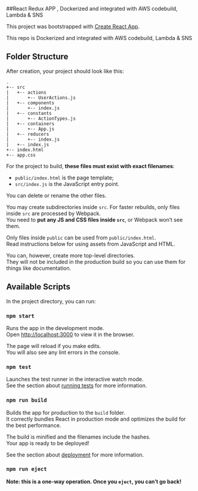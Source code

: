 ##React Redux APP , Dockerized and integrated with AWS codebuild, Lambda & SNS


This project was bootstrapped with [Create React App](https://github.com/facebookincubator/create-react-app).

This repo is Dockerized and integrated with AWS codebuild, Lambda & SNS

## Folder Structure

After creation, your project should look like this:

```
.
+-- src
|   +-- actions
|       +-- UserActions.js
|   +-- components
|       +-- index.js
|   +-- constants
|       +-- ActionTypes.js
|   +-- containers
|       +-- App.js
|   +-- reducers
|       +-- index.js
|   +-- index.js
+-- index.html
+-- app.css
```

For the project to build, **these files must exist with exact filenames**:

* `public/index.html` is the page template;
* `src/index.js` is the JavaScript entry point.

You can delete or rename the other files.

You may create subdirectories inside `src`. For faster rebuilds, only files inside `src` are processed by Webpack.<br>
You need to **put any JS and CSS files inside `src`**, or Webpack won’t see them.

Only files inside `public` can be used from `public/index.html`.<br>
Read instructions below for using assets from JavaScript and HTML.

You can, however, create more top-level directories.<br>
They will not be included in the production build so you can use them for things like documentation.

## Available Scripts

In the project directory, you can run:

### `npm start`

Runs the app in the development mode.<br>
Open [http://localhost:3000](http://localhost:3000) to view it in the browser.

The page will reload if you make edits.<br>
You will also see any lint errors in the console.

### `npm test`

Launches the test runner in the interactive watch mode.<br>
See the section about [running tests](#running-tests) for more information.

### `npm run build`

Builds the app for production to the `build` folder.<br>
It correctly bundles React in production mode and optimizes the build for the best performance.

The build is minified and the filenames include the hashes.<br>
Your app is ready to be deployed!

See the section about [deployment](#deployment) for more information.

### `npm run eject`

**Note: this is a one-way operation. Once you `eject`, you can’t go back!**
